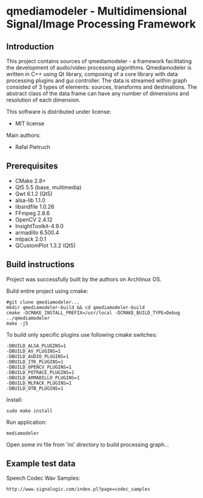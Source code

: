 qmediamodeler - Multidimensional Signal/Image Processing Framework 
==================================================================

Introduction
------------

This project contains sources of qmediamodeler - a framework facilitating the development of audio/video processing algorithms.
Qmediamodeler is written in C++ using Qt library, composing of a core library with data processing plugins and gui controller.
The data is streamed within graph consisted of 3 types of elements: sources, transforms and destinations.
The abstract class of the data frame can have any number of dimensions and resolution of each dimension.

This software is distributed under license:

* MIT license

Main authors:

* Rafal Pietruch

Prerequisites
------------------

* CMake 2.8+
* Qt5 5.5 (base, multimedia)
* Qwt 6.1.2 (Qt5)
* alsa-lib 1.1.0
* libsndfile 1.0.26
* FFmpeg 2.8.6
* OpenCV 2.4.12
* InsightToolkit-4.9.0
* armadillo 6.500.4
* mlpack 2.0.1
* QCustomPlot 1.3.2 (Qt5)
 
Build instructions
------------------

Project was successfully built by the authors on Archlinux OS.

Build entire project using cmake:

    #git clone qmediamodeler...
    mkdir qmediamodeler-build && cd qmediamodeler-build
    cmake -DCMAKE_INSTALL_PREFIX=/usr/local -DCMAKE_BUILD_TYPE=Debug ../qmediamodeler
    make -j5

To build only specific plugins use following cmake switches:

    -DBUILD_ALSA_PLUGINS=1
    -DBUILD_AV_PLUGINS=1
    -DBUILD_AUDIO_PLUGINS=1
    -DBUILD_ITK_PLUGINS=1
    -DBUILD_OPENCV_PLUGINS=1
    -DBUILD_POTRACE_PLUGINS=1
    -DBUILD_ARMADILLO_PLUGINS=1
    -DBUILD_MLPACK_PLUGINS=1
    -DBUILD_OTB_PLUGINS=1

Install:

    sudo make install

Run application:

    mediamodeler

Open some ini file from 'ini' directory to build processing graph...

Example test data
-----------------

Speech Codec Wav Samples:

    http://www.signalogic.com/index.pl?page=codec_samples
